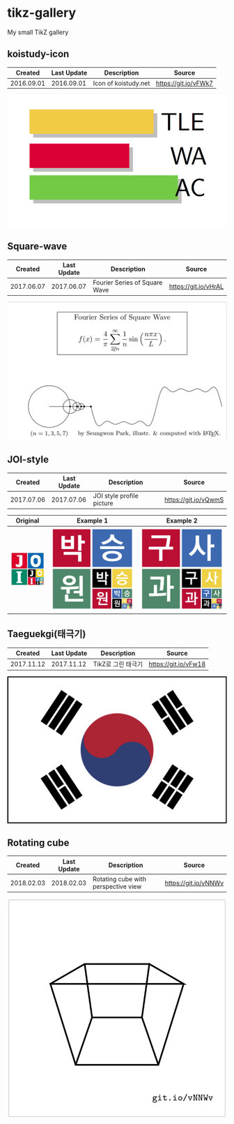 # tikz-gallery
My small TikZ gallery

## koistudy-icon

| Created    | Last Update | Description          | Source               |
| ---------- | ----------- | -------------------- | -------------------- |
| 2016.09.01 | 2016.09.01  | Icon of koistudy.net | https://git.io/vFWk7 |

![](images/koistudy_icon.png)

## Square-wave

| Created    | Last Update | Description                   | Source               |
| ---------- | ----------- | ----------------------------- | -------------------- |
| 2017.06.07 | 2017.06.07  | Fourier Series of Square Wave | https://git.io/vHrAL |

![](images/square-wave.gif)

## JOI-style


| Created    | Last Update | Description               | Source               |
| ---------- | ----------- | ------------------------- | -------------------- |
| 2017.07.06 | 2017.07.06  | JOI style profile picture | https://git.io/vQwmS |



| Original                     | Example 1                 | Example 2                         |
| ---------------------------- | ------------------------- | --------------------------------- |
| ![](images/joi-original.jpg) | ![](images/joi-style.png) | ![](images/joi-style-koosaga.png) |



## Taeguekgi(태극기)

| Created    | Last Update | Description  | Source               |
| ---------- | ----------- | ------------ | -------------------- |
| 2017.11.12 | 2017.11.12  | TikZ로 그린 태극기 | https://git.io/vFw18 |

![](images/taegeukgi.png)

## Rotating cube

| Created    | Last Update | Description  | Source               |
| ---------- | ----------- | ------------ | -------------------- |
| 2018.02.03 | 2018.02.03  | Rotating cube with perspective view | https://git.io/vNNWv |

![](images/cube.gif)